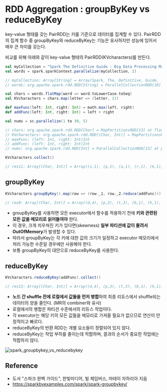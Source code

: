 # RDD Aggregation : groupByKey vs reduceByKey



key-value 형태를 갖는 PairRDD는 키를 기준으로 데이터를 집계할 수 있다. PairRDD의 집계 함수 중 groupByKey와 reduceByKey는 기능은 유사하지만 성능에 있어서 매우 큰 차이를 갖는다.

비교를 위해 아래와 같이 key-value 형태의 PairRDD(KVcharacters)를 만든다.

```scala
val myCollection = "Spark The Definitive Guide : Big Data Processing Made Simple".split(" ")
val words = spark.sparkContext.parallelize(myCollection, 2)

// myCollection: Array[String] = Array(Spark, The, Definitive, Guide, :, Big, Data, Processing, Made, Simple)
// words: org.apache.spark.rdd.RDD[String] = ParallelCollectionRDD[10] at parallelize at <console>:26
```

```scala
val chars = words.flatMap(word => word.toLowerCase.toSeq)
val KVcharacters = chars.map(letter => (letter, 1))

def maxFunc(left: Int, right: Int) = math.max(left, right)
def addFunc(left: Int, right: Int) = left + right

val nums = sc.parallelize(1 to 30, 5)

// chars: org.apache.spark.rdd.RDD[Char] = MapPartitionsRDD[13] at flatMap at <console>:29
// KVcharacters: org.apache.spark.rdd.RDD[(Char, Int)] = MapPartitionsRDD[14] at map at <console>:30
// maxFunc: (left: Int, right: Int)Int
// addFunc: (left: Int, right: Int)Int
// nums: org.apache.spark.rdd.RDD[Int] = ParallelCollectionRDD[15] at parallelize at <console>:35
```

```scala
KVcharacters.collect()

// res11: Array[(Char, Int)] = Array((s,1), (p,1), (a,1), (r,1), (k,1), (t,1), (h,1), (e,1), (d,1), (e,1), (f,1), (i,1), (n,1), (i,1), (t,1), (i,1), (v,1), (e,1), (g,1), (u,1), (i,1), (d,1), (e,1), (:,1), (b,1), (i,1), (g,1), (d,1), (a,1), (t,1), (a,1), (p,1), (r,1), (o,1), (c,1), (e,1), (s,1), (s,1), (i,1), (n,1), (g,1), (m,1), (a,1), (d,1), (e,1), (s,1), (i,1), (m,1), (p,1), (l,1), (e,1))
```



## groupByKey

```scala
KVcharacters.groupByKey().map(row => (row._1, row._2.reduce(addFunc))).collect()

// res8: Array[(Char, Int)] = Array((d,4), (p,3), (t,3), (b,1), (h,1), (n,2), (f,1), (v,1), (:,1), (r,2), (l,1), (s,4), (e,7), (a,4), (k,1), (i,7), (u,1), (o,1), (g,3), (m,2), (c,1))
```

- groupByKey를 사용하면 모든 executor에서 함수를 적용하기 전에 **키와 관련된 모든 값을 메모리로 읽어들여야** 한다. 
- 이 경우, 크게 치우쳐진 키가 있다면(skewness) **일부 파티션에 값이 몰려서 OutOfMemory**가 발생할 수 있다.
- 따라서 groupByKey는 각 키에 대한 값의 크기가 일정하고 executor 메모리에서 처리 가능한 수준일 경우에만 사용해야 한다.
- 보통 groupByKey의 대안으로 reduceByKey를 사용한다.



## reduceByKey

```scala
KVcharacters.reduceByKey(addFunc).collect()

// res13: Array[(Char, Int)] = Array((d,4), (p,3), (t,3), (b,1), (h,1), (n,2), (f,1), (v,1), (:,1), (r,2), (l,1), (s,4), (e,7), (a,4), (i,7), (k,1), (u,1), (o,1), (g,3), (m,2), (c,1))
```

- **노드 간 shuffle 전에 로컬에서 값들을 먼저 병합**하여 최종 리듀스에서 shuffle되는 데이터의 양을 줄인다. (MR의 combiner와 유사)
- 로컬에서의 병합은 파티션 수준에서의 리듀스 작업이다.
- 각 executor는 해당 키의 모든 값들을 메모리로 가져올 필요가 없으므로 연산이 안정적이고 빠르다.
- reduceByKey의 반환 RDD는 개별 요소들이 정렬되어 있지 않다.
- reduceByKey는 작업 부하를 줄이는데 적합하며, 결과의 순서가 중요한 작업에는 적합하지 않다.


![spark_groupbykey_vs_reducebykey](https://github.com/dhkdn9192/data_engineer_career/blob/master/de/spark/img/spark_groupbykey_vs_reducebykey.png)


## Reference
- 도서 "스파크 완벽 가이드", 한빛미디어, 빌 체임버스, 마테이 자하리아 지음
- https://sparkbyexamples.com/spark/spark-groupbykey/
